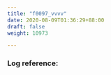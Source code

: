 ```yaml
---
title: "f0097_vvvv"
date: 2020-08-09T01:36:29+88:00
draft: false
weight: 10973

---
```


### Log reference: <no value>

```
